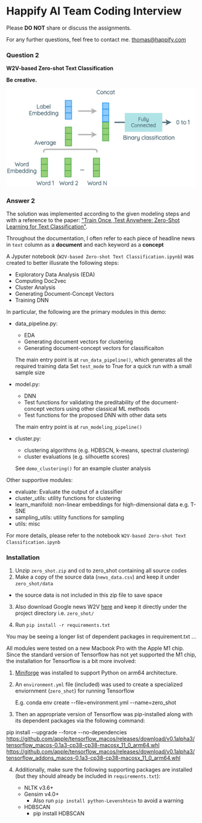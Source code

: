 # Happify AI Team Coding Interview

Please **DO NOT** share or discuss the assignments.

For any further questions, feel free to contact me. thomas@happify.com



### Question 2

**W2V-based Zero-shot Text Classification** 

**Be creative.**

![zero-shot-architecture](./pics/zero-shot-architecture.png)

### Answer 2 

The solution was implemented according to the given modeling steps and with a reference to the paper: 
["Train Once, Test Anywhere: Zero-Shot Learning for Text Classification"](https://arxiv.org/abs/1712.05972). 

Throughout the documentation, I often refer to each piece of headline news in `text` column as a **document** 
and each keyword as a **concept**

A Jyputer notebook (`W2V-based Zero-shot Text Classification.ipynb`) was created to better illusrate
the following steps: 

   - Exploratory Data Analysis (EDA)
   - Computing Doc2vec 
   - Cluster Analysis
   - Generating Document-Concept Vectors
   - Training DNN

In particular, the following are the primary modules in this demo: 

   - data_pipeline.py: 
      - EDA 
      - Generating document vectors for clustering 
      - Generating document-concept vectors for classificaiton

      The main entry point is at `run_data_pipeline()`, which generates all the required training data 
      Set `test_mode` to True for a quick run with a small sample size

   - model.py: 
      - DNN
      - Test functions for validating the preditability of the document-concept vectors using other classical ML methods 
      - Test functions for the proposed DNN with other data sets

      The main entry point is at `run_modeling_pipeline()`

   - cluster.py: 
      - clustering algorithms (e.g. HDBSCN, k-means, spectral clustering)
      - cluster evaluations (e.g. silhouette scores)
 
      See `demo_clustering()` for an example cluster analysis

   Other supportive modules: 

   - evaluate: Evaluate the output of a classifier
   - cluster_utils: utility functions for clustering 
   - learn_manifold: non-linear embeddings for high-dimensional data e.g. T-SNE
   - sampling_utils: utility functions for sampling
   - utils: misc 

For more details, please refer to the notebook `W2V-based Zero-shot Text Classification.ipynb`

### Installation

1. Unzip `zero_shot.zip` and cd to zero_shot containing all source codes
2. Make a copy of the source data (`news_data.csv`) and keep it under `zero_shot/data`
  - the source data is not included in this zip file to save space

3. Also download Google news W2V [here](https://drive.google.com/file/d/0B7XkCwpI5KDYNlNUTTlSS21pQmM/edit) and keep it 
   directly under the project directory i.e. `zero_shot/`

4. Run `pip install -r requirements.txt`

You may be seeing a longer list of dependent packages in requirement.txt ...

All modules were tested on a new Macbook Pro with the Apple M1 chip. Since the standard version of Tensorflow has not yet supported
the M1 chip, the installation for Tensorflow is a bit more involved: 

1. [Miniforge](https://github.com/conda-forge/miniforge#miniforge3) was installed to support Python on arm64 architecture.

2. An `environment.yml` file (included) was used to create a specialized enviornment (`zero_shot`) for running Tensorflow
   
   E.g. conda env create --file=environment.yml --name=zero_shot

3. Then an appropriate version of Tensorflow was pip-installed along with its dependent packages via the following command: 

pip install --upgrade --force --no-dependencies https://github.com/apple/tensorflow_macos/releases/download/v0.1alpha3/tensorflow_macos-0.1a3-cp38-cp38-macosx_11_0_arm64.whl https://github.com/apple/tensorflow_macos/releases/download/v0.1alpha3/tensorflow_addons_macos-0.1a3-cp38-cp38-macosx_11_0_arm64.whl

4. Additionally, make sure the following supporting packages are installed (but they should already be included in `requirements.txt`): 

   - NLTK v3.6+ 
   - Gensim v4.0+
     - Also run `pip install python-Levenshtein` to avoid a warning 
   - HDBSCAN
     - pip install HDBSCAN 



